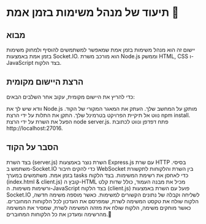 # תיעוד של מנהל משימות בזמן אמת 🥇
## מבוא
יישום זה הוא מנהל משימות בזמן אמת שמאפשר למשתמשים להוסיף ולמחוק משימות בזמן אמת באמצעות Socket.IO. הוא מורכב משרת Node.js וממשק HTML, CSS ו-JavaScript בצד הלקוח.

## הרצת היישום מקומית
כדי להריץ את היישום מקומית, עקוב אחר השלבים הבאים:

וודא שיש לך את Node.js מותקן על המחשב שלך.
העתק את המאגר המקורי של הקוד.
נווט אל תיקיית הפרויקט בטרמינל שלך.
התקן את התלות על ידי הרצת npm install.
הפעל את השרת על ידי הרצת node server.js.
פתח דפדפן ונווט לכתובת http://localhost:27016.
## הסבר על הקוד
בצד השרת (server.js)
השרת נוצר באמצעות Express.js עם שרת HTTP בסיסי.
משתמש ב-Socket.IO כדי להקים חיבור WebSocket בין השרת והלקוחות לתקשורת בזמן אמת.
משתמשים במערך tasks כדי לאחסן את רשימת המשימות.
בצד הלקוח (index.html & client.js)
קובץ ה-HTML מכיל את מבנה העמוד, כולל שדות קלט ורשימות משימות.
ה-JavaScript בצד הלקוח (client.js) פועל עם השרת באמצעות Socket.IO לשליחה וקבלה של נתונים הקשורים למשימות.
כאשר מוספה משימה חדשה, הלקוח שולח את טקסט המשימה לשרת, שמפרסם את העדכון לכל הלקוחות המחוברים.
כאשר מוחקים משימה, הלקוח שולח את מזהה המשימה לשרת, שמסיר את המשימה מהרשימה ומעדכן את כל הלקוחות המחוברים.🚀

